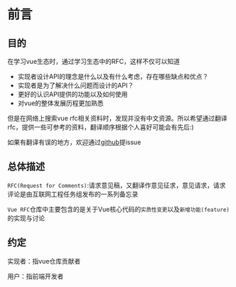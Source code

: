 # 前言

## 目的

在学习vue生态时，通过学习生态中的RFC，这样不仅可以知道

- 实现者设计API的理念是什么以及有什么考虑，存在哪些缺点和优点？
- 实现者是为了解决什么问题而设计的API？
- 更好的认识API提供的功能以及如何使用
- 对vue的整体发展历程更加熟悉

但是在网络上搜索vue
rfc相关资料时，发现并没有中文资源。所以希望通过翻译rfc，提供一些可参考的资料，翻译顺序根据个人喜好可能会有先后:)

如果有翻译有误的地方，欢迎通过[github](https://github.com/aShu-guo/ashu-guo.github.io)提issue

## 总体描述

`RFC(Request for Comments)`:请求意见稿，又翻译作意见征求，意见请求，请求评论是由互联网工程任务组发布的一系列备忘录

`Vue RFC`仓库中主要包含的是关于Vue核心代码的`实质性变更`以及`新增功能(feature)`的实现与讨论

## 约定

实现者：指vue仓库贡献者

用户：指前端开发者
